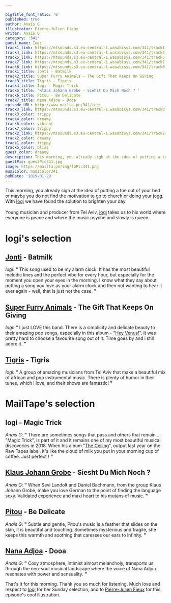 ```yaml
---

bigTitle_font_ratio: '6'
published: true
author: Anaïs G
illustrator: Pierre-Julien Fieux
writer: Anaïs G
category: '341'
guest_name: Iogi
track1_link: https://mtsounds.s3.eu-central-1.wasabisys.com/341/track1.mp3
track4_link: https://mtsounds.s3.eu-central-1.wasabisys.com/341/track4.mp3
track5_link: https://mtsounds.s3.eu-central-1.wasabisys.com/341/track5.mp3
track7_link: https://mtsounds.s3.eu-central-1.wasabisys.com/341/track7.mp3
track6_link: https://mtsounds.s3.eu-central-1.wasabisys.com/341/track6.mp3
track1_title: Jonti - Batmilk
track2_title: Super Furry Animals - The Gift That Keeps On Giving
track3_title: Tigris - Tigris
track4_title: Iogi - Magic Trick
track5_title: 'Klaus Johann Grobe - Siehst Du Mich Noch ? '
track6_title: Pitou - Be Delicate
track7_title: Nana Adjoa - Dooa
episode_URL: http://www.mailta.pe/341/iogi
track3_link: https://mtsounds.s3.eu-central-1.wasabisys.com/341/track3.mp3
track3_color: trippy
track4_color: dreamy
track6_color: vibrant
track7_color: trippy
track2_link: https://mtsounds.s3.eu-central-1.wasabisys.com/341/Track2.mp3
track2_color: dreamy
track1_color: trippy
track5_color: bliss
guest_color: dreamy
description: This morning, you already sigh at the idea of putting a toe out of your bed or maybe you do not find the motivation to go to church or doing your jogg. With Iogi we have found the solution to brighten your day.
guestPic: guestPic341.jpg
image: https://mailta.pe/img/fbPic341.png
musiColor: musiColor341
pubDate: '2019-01-20'
---
```



This morning, you already sigh at the idea of putting a toe out of your bed or maybe you do not find the motivation to go to church or doing your jogg. With [Iogi](https://iogi.bandcamp.com/releases) we have found the solution to brighten your day.
<br><br>
Young musician and producer from Tel Aviv, [Iogi](https://fr-fr.facebook.com/iogiiog/) takes us to his world where everyone is peace and where the music psyche and slowly is queen.


# Iogi's selection

## [Jonti](https://soundcloud.com/jontidanimals) - Batmilk
_Iogi_: **"** This song used to be my alarm clock. It has the most beautiful melodic lines and the perfect vibe for every hour, but especially for the moment you open your eyes in the morning. I know what they say about putting a song you love as your alarm clock and then not wanting to hear it ever again - well, that is just not the case.   **"** 

## [Super Furry Animals](http://www.superfurry.com/) - The Gift That Keeps On Giving
_Iogi_: **"** I just LOVE this band. There is a simplicity and delicate beauty to their amazing pop songs, especially in this album - "[Hey Venus!](https://en.wikipedia.org/wiki/Hey_Venus!)". It was pretty hard to choose a favourite song out of it. Time goes by and i still adore it. **"** 

## [Tigris](https://soundcloud.com/tigrisband) - Tigris
_Iogi_: **"** A group of amazing musicians from Tel Aviv that make a beautiful mix of african and pop instrumental music. There is plenty of humor in their tunes, which i love, and their shows are fantastic! **"** 


# MailTape's selection

## Iogi - Magic Trick
_Anaïs G_: **"** There are sometimes songs that pass and others that remain ... "Magic Trick", is part of it and it remains one of my most beautiful musical discoveries in 2018. When his album "[The Ceiling](https://iogi.bandcamp.com/releases)", output last year on the Raw Tapes label, it's like the cloud of milk you put in your morning cup of coffee. Just perfect ! **"** 

## [Klaus Johann Grobe](https://klausjohanngrobe.bandcamp.com/) - Siesht Du Mich Noch ? 
_Anaïs G_: **"** When Sevi Landolt and Daniel Bachmann, from the group Klaus Johann Grobe, make you love German to the point of finding the language sexy. Validated experience and maxi heart to his mutans of music. **"** 

## [Pitou](http://www.pitoumusic.com/) - Be Delicate
_Anaïs G_: **"** Subtle and gentle, Pitou's music is a feather that slides on the skin, it is beautiful and touching. Sometimes mysterious and fragile, she keeps this warmth and soothing that caresses our ears to infinity. **"** 

## [Nana Adjoa](https://soundcloud.com/nanaadjoamusic) - Dooa
_Anaïs G_: **"** Cosy atmosphere, intimist almost melancholy, transports us through the neo-soul musical landscape where the voice of Nana Adjoa resonates with power and sensuality. **"** 


That's it for this morning. Thank you so much for listening. Much love and respect to [Iogi](https://soundcloud.com/iogi-music/sets/the-ceiling-2) for her Sunday selection, and to [Pierre-Julien Fieux](https://www.pierrejulienfieux.com/) for this episode's cool illustration.

